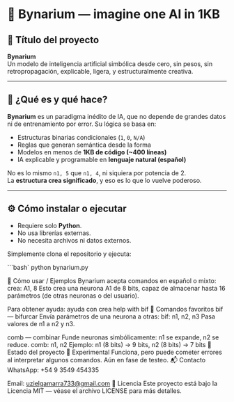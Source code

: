# 🧠 Bynarium — imagine one AI in 1KB

## 📌 Título del proyecto
**Bynarium**  
Un modelo de inteligencia artificial simbólica desde cero, sin pesos, sin retropropagación, explicable, ligera, y estructuralmente creativa.

---

## 🚀 ¿Qué es y qué hace?

**Bynarium** es un paradigma inédito de IA, que no depende de grandes datos ni de entrenamiento por error. Su lógica se basa en:

- Estructuras binarias condicionales (`1`, `0`, `N/A`)
- Reglas que generan semántica desde la forma
- Modelos en menos de **1KB de código (~400 líneas)**
- IA explicable y programable en **lenguaje natural (español)**

No es lo mismo `n1, 5` que `n1, 4`, ni siquiera por potencia de 2.  
La **estructura crea significado**, y eso es lo que lo vuelve poderoso.

---

## ⚙️ Cómo instalar o ejecutar

- Requiere solo **Python**.
- No usa librerías externas.
- No necesita archivos ni datos externos.

Simplemente clona el repositorio y ejecuta:

```bash`
python bynarium.py

🧪 Cómo usar / Ejemplos
Bynarium acepta comandos en español o mixto:
crea: A1, 8
Esto crea una neurona A1 de 8 bits, capaz de almacenar hasta 16 parámetros (de otras neuronas o del usuario).

Para obtener ayuda:
ayuda con crea
help with bif
🔀 Comandos favoritos
bif — bifurcar
Envía parámetros de una neurona a otras:
bif: n1, n2, n3
Pasa valores de n1 a n2 y n3.

comb — combinar
Funde neuronas simbólicamente:
n1 se expande, n2 se reduce.
comb: n1, n2
Ejemplo: n1 (8 bits) → 9 bits, n2 (8 bits) → 7 bits
🧪 Estado del proyecto
🔬 Experimental
Funciona, pero puede cometer errores al interpretar algunos comandos. Aún en fase de testeo.
📬 Contacto
WhatsApp: +54 9 3549 454335

Email: uzielgamarra733@gmail.com
📄 Licencia
Este proyecto está bajo la Licencia MIT — véase el archivo LICENSE para más detalles.
